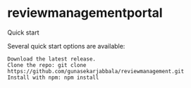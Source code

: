 # reviewmanagementportal

Quick start

Several quick start options are available:

    Download the latest release.
    Clone the repo: git clone https://github.com/gunasekarjabbala/reviewmanagement.git
    Install with npm: npm install
